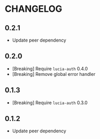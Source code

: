 # CHANGELOG

## 0.2.1

- Update peer dependency

## 0.2.0

- [Breaking] Require `lucia-auth` 0.4.0
- [Breaking] Remove global error handler

## 0.1.3

- [Breaking] Require `lucia-auth` 0.3.0

## 0.1.2

- Update peer dependency
